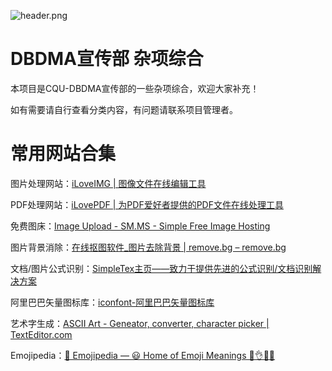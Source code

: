 ![header.png](https://s2.loli.net/2024/09/23/sXlRY1n7mZ6BL9e.png)

# DBDMA宣传部 杂项综合

本项目是CQU-DBDMA宣传部的一些杂项综合，欢迎大家补充！

如有需要请自行查看分类内容，有问题请联系项目管理者。



# 常用网站合集

图片处理网站：[iLoveIMG | 图像文件在线编辑工具](https://www.iloveimg.com/zh-cn)

PDF处理网站：[iLovePDF | 为PDF爱好者提供的PDF文件在线处理工具](https://www.ilovepdf.com/zh-cn)

免费图床：[Image Upload - SM.MS - Simple Free Image Hosting](https://sm.ms/)

图片背景消除：[在线抠图软件_图片去除背景 | remove.bg – remove.bg](https://www.remove.bg/zh)

文档/图片公式识别：[SimpleTex主页——致力于提供先进的公式识别/文档识别解决方案](https://simpletex.cn/)

阿里巴巴矢量图标库：[iconfont-阿里巴巴矢量图标库](https://www.iconfont.cn/)

艺术字生成：[ASCII Art - Geneator, converter, character picker | TextEditor.com](https://texteditor.com/ascii-art/)

Emojipedia：[📙 Emojipedia — 😃 Home of Emoji Meanings 💁👌🎍😍](https://emojipedia.org/)
